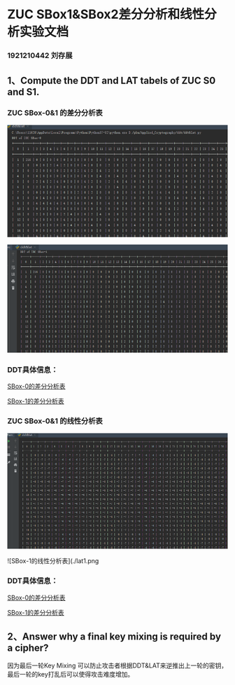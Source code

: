 # ZUC SBox1&SBox2差分分析和线性分析实验文档

### 1921210442 刘存展

## 1、Compute the DDT and LAT tabels of ZUC S0 and S1.

### ZUC SBox-0&1 的差分分析表

![SBox-0的差分分析表](./ddt0.png)

![SBox-1的差分分析表](./ddt1.png) 

### DDT具体信息：

[SBox-0的差分分析表](./DDTS0.md)

[SBox-1的差分分析表](./DDTS1.md)

### ZUC SBox-0&1 的线性分析表

![SBox-0的线性分析表](./lat0.png)

![SBox-1的线性分析表](./lat1.png

### DDT具体信息：

[SBox-0的差分分析表](./LATS0.md)

[SBox-1的差分分析表](./LATS1.md)

## 2、Answer why a final key mixing is required by a cipher?

因为最后一轮Key Mixing 可以防止攻击者根据DDT&LAT来逆推出上一轮的密钥，最后一轮的key打乱后可以使得攻击难度增加。
